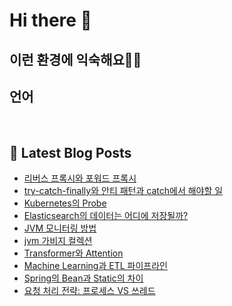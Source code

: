 # Hi there 👋

## 이런 환경에 익숙해요✍🏼

## 언어

<p>
  <img alt="" src= "https://img.shields.io/badge/JavaScript-F7DF1E?style=flat-square&logo=JavaScript&logoColor=white"/> 
  <img alt="" src= "https://img.shields.io/badge/TypeScript-black?logo=typescript&logoColor=blue"/>
</p>

## 📕 Latest Blog Posts

<ul><li><a href='https://mynspluto.tistory.com/20' target='_blank'>리버스 프록시와 포워드 프록시</a></li><li><a href='https://mynspluto.tistory.com/19' target='_blank'>try-catch-finally와 안티 패턴과 catch에서 해야할 일</a></li><li><a href='https://mynspluto.tistory.com/18' target='_blank'>Kubernetes의 Probe</a></li><li><a href='https://mynspluto.tistory.com/17' target='_blank'>Elasticsearch의 데이터는 어디에 저장될까?</a></li><li><a href='https://mynspluto.tistory.com/16' target='_blank'>JVM 모니터링 방법</a></li><li><a href='https://mynspluto.tistory.com/15' target='_blank'>jvm 가비지 컬렉션</a></li><li><a href='https://mynspluto.tistory.com/14' target='_blank'>Transformer와 Attention</a></li><li><a href='https://mynspluto.tistory.com/13' target='_blank'>Machine Learning과 ETL 파이프라인</a></li><li><a href='https://mynspluto.tistory.com/12' target='_blank'>Spring의 Bean과 Static의 차이</a></li><li><a href='https://mynspluto.tistory.com/11' target='_blank'>요청 처리 전략: 프로세스 VS 쓰레드</a></li></ul>